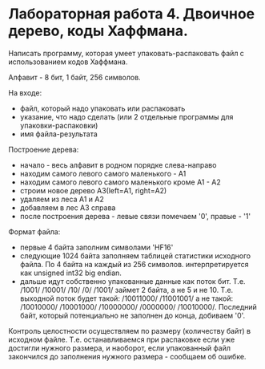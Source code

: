 # Лабораторная работа 4. Двоичное дерево, коды Хаффмана.

Написать программу, которая умеет упаковать-распаковать файл 
с использованием кодов Хаффмана.

Алфавит - 8 бит, 1 байт, 256 символов.

На входе:

* файл, который надо упаковать или распаковать
* указание, что надо сделать (или 2 отдельные программы для упаковки-распаковки)
* имя файла-результата

Построение дерева:

* начало - весь алфавит в родном порядке слева-направо
* находим самого левого самого маленького - А1
* находим самого левого самого маленького кроме А1 - А2
* строим новое дерево А3(left=А1, right=А2)
* удаляем из леса А1 и А2
* добавляем в лес А3 справа
* после построения дерева - левые связи помечаем '0', правые - '1'

Формат файла:

* первые 4 байта заполним символами 'HF16'
* следующие 1024 байта заполняем таблицей статистики исходного файла.
  По 4 байта на каждый из 256 символов. интерпретируется как
  unsigned int32 big endian.
* дальше идут собственно упакованные данные как поток бит.
  Т.е. /1001/ /10001/ /10/ /0/ /1001/ займет 2 байта, а не 5 и не 10.
  Т.е. выходной поток будет такой: /10011000/ /11001001/ а не такой:
  /10010000/ /10001000/ /10000000/ /0000000/ /10010000/.
  Последний байт, который потенциально не заполнен до конца, добиваем '0'.

Контроль целостности осуществляем по размеру (количеству байт) в исходном файле.
Т.е. останавливаемся при распаковке если уже достигли нужного размера, и наоборот,
если упакованный файл закончился до заполнения нужного размера - сообщаем об ошибке.
